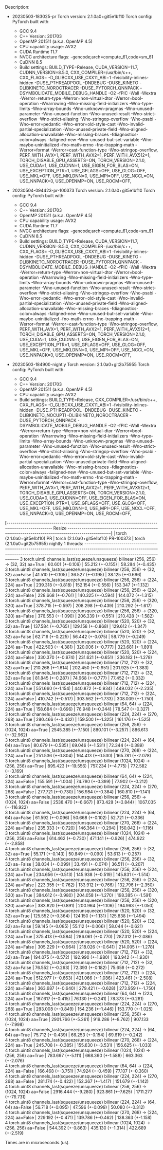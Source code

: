 Description:
- 20230503-183025-pr
Torch version: 2.1.0a0+git5e1bf10
Torch config: PyTorch built with:
  - GCC 9.4
  - C++ Version: 201703
  - OpenMP 201511 (a.k.a. OpenMP 4.5)
  - CPU capability usage: AVX2
  - CUDA Runtime 11.7
  - NVCC architecture flags: -gencode;arch=compute_61,code=sm_61
  - CuDNN 8.5
  - Build settings: BUILD_TYPE=Release, CUDA_VERSION=11.7, CUDNN_VERSION=8.5.0, CXX_COMPILER=/usr/bin/c++, CXX_FLAGS= -D_GLIBCXX_USE_CXX11_ABI=1 -fvisibility-inlines-hidden -DUSE_PTHREADPOOL -DNDEBUG -DUSE_KINETO -DLIBKINETO_NOROCTRACER -DUSE_PYTORCH_QNNPACK -DSYMBOLICATE_MOBILE_DEBUG_HANDLE -O2 -fPIC -Wall -Wextra -Werror=return-type -Werror=non-virtual-dtor -Werror=bool-operation -Wnarrowing -Wno-missing-field-initializers -Wno-type-limits -Wno-array-bounds -Wno-unknown-pragmas -Wno-unused-parameter -Wno-unused-function -Wno-unused-result -Wno-strict-overflow -Wno-strict-aliasing -Wno-stringop-overflow -Wno-psabi -Wno-error=pedantic -Wno-error=old-style-cast -Wno-invalid-partial-specialization -Wno-unused-private-field -Wno-aligned-allocation-unavailable -Wno-missing-braces -fdiagnostics-color=always -faligned-new -Wno-unused-but-set-variable -Wno-maybe-uninitialized -fno-math-errno -fno-trapping-math -Werror=format -Werror=cast-function-type -Wno-stringop-overflow, PERF_WITH_AVX=1, PERF_WITH_AVX2=1, PERF_WITH_AVX512=1, TORCH_DISABLE_GPU_ASSERTS=ON, TORCH_VERSION=2.1.0, USE_CUDA=1, USE_CUDNN=1, USE_EIGEN_FOR_BLAS=ON, USE_EXCEPTION_PTR=1, USE_GFLAGS=OFF, USE_GLOG=OFF, USE_MKL=OFF, USE_MKLDNN=0, USE_MPI=OFF, USE_NCCL=ON, USE_NNPACK=0, USE_OPENMP=ON, USE_ROCM=OFF, 


- 20230504-094423-pr-100373
Torch version: 2.1.0a0+git5e1bf10
Torch config: PyTorch built with:
  - GCC 9.4
  - C++ Version: 201703
  - OpenMP 201511 (a.k.a. OpenMP 4.5)
  - CPU capability usage: AVX2
  - CUDA Runtime 11.7
  - NVCC architecture flags: -gencode;arch=compute_61,code=sm_61
  - CuDNN 8.5
  - Build settings: BUILD_TYPE=Release, CUDA_VERSION=11.7, CUDNN_VERSION=8.5.0, CXX_COMPILER=/usr/bin/c++, CXX_FLAGS= -D_GLIBCXX_USE_CXX11_ABI=1 -fvisibility-inlines-hidden -DUSE_PTHREADPOOL -DNDEBUG -DUSE_KINETO -DLIBKINETO_NOROCTRACER -DUSE_PYTORCH_QNNPACK -DSYMBOLICATE_MOBILE_DEBUG_HANDLE -O2 -fPIC -Wall -Wextra -Werror=return-type -Werror=non-virtual-dtor -Werror=bool-operation -Wnarrowing -Wno-missing-field-initializers -Wno-type-limits -Wno-array-bounds -Wno-unknown-pragmas -Wno-unused-parameter -Wno-unused-function -Wno-unused-result -Wno-strict-overflow -Wno-strict-aliasing -Wno-stringop-overflow -Wno-psabi -Wno-error=pedantic -Wno-error=old-style-cast -Wno-invalid-partial-specialization -Wno-unused-private-field -Wno-aligned-allocation-unavailable -Wno-missing-braces -fdiagnostics-color=always -faligned-new -Wno-unused-but-set-variable -Wno-maybe-uninitialized -fno-math-errno -fno-trapping-math -Werror=format -Werror=cast-function-type -Wno-stringop-overflow, PERF_WITH_AVX=1, PERF_WITH_AVX2=1, PERF_WITH_AVX512=1, TORCH_DISABLE_GPU_ASSERTS=ON, TORCH_VERSION=2.1.0, USE_CUDA=1, USE_CUDNN=1, USE_EIGEN_FOR_BLAS=ON, USE_EXCEPTION_PTR=1, USE_GFLAGS=OFF, USE_GLOG=OFF, USE_MKL=OFF, USE_MKLDNN=0, USE_MPI=OFF, USE_NCCL=ON, USE_NNPACK=0, USE_OPENMP=ON, USE_ROCM=OFF, 


- 20230503-184900-nightly
Torch version: 2.1.0a0+git2b75955
Torch config: PyTorch built with:
  - GCC 9.4
  - C++ Version: 201703
  - OpenMP 201511 (a.k.a. OpenMP 4.5)
  - CPU capability usage: AVX2
  - Build settings: BUILD_TYPE=Release, CXX_COMPILER=/usr/bin/c++, CXX_FLAGS= -D_GLIBCXX_USE_CXX11_ABI=1 -fvisibility-inlines-hidden -DUSE_PTHREADPOOL -DNDEBUG -DUSE_KINETO -DLIBKINETO_NOCUPTI -DLIBKINETO_NOROCTRACER -DUSE_PYTORCH_QNNPACK -DSYMBOLICATE_MOBILE_DEBUG_HANDLE -O2 -fPIC -Wall -Wextra -Werror=return-type -Werror=non-virtual-dtor -Werror=bool-operation -Wnarrowing -Wno-missing-field-initializers -Wno-type-limits -Wno-array-bounds -Wno-unknown-pragmas -Wno-unused-parameter -Wno-unused-function -Wno-unused-result -Wno-strict-overflow -Wno-strict-aliasing -Wno-stringop-overflow -Wno-psabi -Wno-error=pedantic -Wno-error=old-style-cast -Wno-invalid-partial-specialization -Wno-unused-private-field -Wno-aligned-allocation-unavailable -Wno-missing-braces -fdiagnostics-color=always -faligned-new -Wno-unused-but-set-variable -Wno-maybe-uninitialized -fno-math-errno -fno-trapping-math -Werror=format -Werror=cast-function-type -Wno-stringop-overflow, PERF_WITH_AVX=1, PERF_WITH_AVX2=1, PERF_WITH_AVX512=1, TORCH_DISABLE_GPU_ASSERTS=ON, TORCH_VERSION=2.1.0, USE_CUDA=0, USE_CUDNN=OFF, USE_EIGEN_FOR_BLAS=ON, USE_EXCEPTION_PTR=1, USE_GFLAGS=OFF, USE_GLOG=OFF, USE_MKL=OFF, USE_MKLDNN=0, USE_MPI=OFF, USE_NCCL=OFF, USE_NNPACK=0, USE_OPENMP=ON, USE_ROCM=OFF, 



[----------------------------------------------------------------------------------------------------- Resize ----------------------------------------------------------------------------------------------------]
                                                                                                   |  torch (2.1.0a0+git5e1bf10) PR  |  torch (2.1.0a0+git5e1bf10) PR-100373  |  torch (2.1.0a0+git2b75955) nightly
1 threads: --------------------------------------------------------------------------------------------------------------------------------------------------------------------------------------------------------
      3 torch.uint8 channels_last(squeeze/unsqueeze) bilinear (256, 256) -> (32, 32) aa=True       |         60.601 (+-0.106)        |            55.212 (+-0.155)            |           58.284 (+-0.435)         
      3 torch.uint8 channels_last(squeeze/unsqueeze) bilinear (256, 256) -> (32, 32) aa=False      |         41.510 (+-0.105)        |            36.527 (+-0.195)            |           38.125 (+-0.696)         
      3 torch.uint8 channels_last(squeeze/unsqueeze) bilinear (256, 256) -> (224, 224) aa=True     |        239.318 (+-0.818)        |           152.154 (+-0.556)            |          153.347 (+-1.132)         
      3 torch.uint8 channels_last(squeeze/unsqueeze) bilinear (256, 256) -> (224, 224) aa=False    |        228.668 (+-0.761)        |           140.325 (+-0.594)            |          144.072 (+-1.315)         
      3 torch.uint8 channels_last(squeeze/unsqueeze) bilinear (256, 256) -> (320, 320) aa=True     |        378.715 (+-0.597)        |           208.298 (+-0.439)            |          210.292 (+-1.617)         
      3 torch.uint8 channels_last(squeeze/unsqueeze) bilinear (256, 256) -> (320, 320) aa=False    |        376.553 (+-1.090)        |           206.339 (+-0.551)            |          210.428 (+-1.582)         
      3 torch.uint8 channels_last(squeeze/unsqueeze) bilinear (520, 520) -> (32, 32) aa=True       |        137.584 (+-0.765)        |           129.158 (+-0.868)            |          129.612 (+-1.347)         
      3 torch.uint8 channels_last(squeeze/unsqueeze) bilinear (520, 520) -> (32, 32) aa=False      |         62.716 (+-0.225)        |            56.442 (+-0.075)            |           58.779 (+-0.249)         
      3 torch.uint8 channels_last(squeeze/unsqueeze) bilinear (520, 520) -> (224, 224) aa=True     |        422.503 (+-4.381)        |           320.006 (+-0.777)            |          323.681 (+-1.891)         
      3 torch.uint8 channels_last(squeeze/unsqueeze) bilinear (520, 520) -> (224, 224) aa=False    |        330.370 (+-0.974)        |           231.621 (+-0.651)            |          236.182 (+-1.278)         
      3 torch.uint8 channels_last(squeeze/unsqueeze) bilinear (712, 712) -> (32, 32) aa=True       |        210.268 (+-1.614)        |           202.450 (+-0.951)            |          201.925 (+-1.383)         
      3 torch.uint8 channels_last(squeeze/unsqueeze) bilinear (712, 712) -> (32, 32) aa=False      |         81.845 (+-0.287)        |            74.968 (+-0.777)            |           77.452 (+-0.332)         
      3 torch.uint8 channels_last(squeeze/unsqueeze) bilinear (712, 712) -> (224, 224) aa=True     |        551.660 (+-1.154)        |           440.872 (+-0.934)            |          449.032 (+-2.235)         
      3 torch.uint8 channels_last(squeeze/unsqueeze) bilinear (712, 712) -> (224, 224) aa=False    |        410.742 (+-0.517)        |           303.562 (+-1.733)            |          308.009 (+-1.750)         
      3 torch.uint8 channels_last(squeeze/unsqueeze) bilinear (64, 64) -> (224, 224) aa=True       |        158.684 (+-0.696)        |            76.948 (+-0.344)            |           78.547 (+-0.327)         
      3 torch.uint8 channels_last(squeeze/unsqueeze) bilinear (224, 224) -> (270, 268) aa=True     |        280.466 (+-0.432)        |           159.500 (+-1.325)            |          161.176 (+-1.525)         
      3 torch.uint8 channels_last(squeeze/unsqueeze) bilinear (256, 256) -> (1024, 1024) aa=True   |        2545.385 (+-7.150)       |           880.101 (+-3.257)            |          886.613 (+-32.962)        
      3 torch.uint8 channels_last(squeeze/unsqueeze) bilinear (224, 224) -> (64, 64) aa=True       |         80.679 (+-0.535)        |            69.046 (+-1.531)            |           72.344 (+-0.389)         
      3 torch.uint8 channels_last(squeeze/unsqueeze) bilinear (270, 268) -> (224, 224) aa=True     |        251.536 (+-0.804)        |           164.413 (+-0.530)            |          165.781 (+-2.078)         
      3 torch.uint8 channels_last(squeeze/unsqueeze) bilinear (1024, 1024) -> (256, 256) aa=True   |        895.423 (+-19.556)       |           757.234 (+-4.775)            |          772.582 (+-3.169)         
      3 torch.uint8 channels_last(squeeze/unsqueeze) bilinear (64, 64) -> (224, 224) aa=False      |        155.591 (+-1.004)        |            74.790 (+-0.399)            |           77.902 (+-0.212)         
      3 torch.uint8 channels_last(squeeze/unsqueeze) bilinear (224, 224) -> (270, 268) aa=False    |        277.721 (+-0.730)        |           156.984 (+-0.384)            |          160.810 (+-1.141)         
      3 torch.uint8 channels_last(squeeze/unsqueeze) bilinear (256, 256) -> (1024, 1024) aa=False  |        2538.470 (+-6.667)       |           873.428 (+-3.844)            |         1067.035 (+-116.922)       
      3 torch.uint8 channels_last(squeeze/unsqueeze) bilinear (224, 224) -> (64, 64) aa=False      |         61.592 (+-0.096)        |            50.668 (+-0.102)            |           52.721 (+-0.336)         
      3 torch.uint8 channels_last(squeeze/unsqueeze) bilinear (270, 268) -> (224, 224) aa=False    |        235.333 (+-0.720)        |           146.364 (+-0.294)            |          150.042 (+-1.116)         
      3 torch.uint8 channels_last(squeeze/unsqueeze) bilinear (1024, 1024) -> (256, 256) aa=False  |        614.462 (+-0.730)        |           471.141 (+-0.926)            |          474.922 (+-2.858)         
      4 torch.uint8 channels_last(squeeze/unsqueeze) bilinear (256, 256) -> (32, 32) aa=True       |         55.171 (+-0.143)        |            50.849 (+-0.090)            |           53.613 (+-0.257)         
      4 torch.uint8 channels_last(squeeze/unsqueeze) bilinear (256, 256) -> (32, 32) aa=False      |         38.034 (+-0.099)        |            33.491 (+-0.074)            |           36.511 (+-0.207)         
      4 torch.uint8 channels_last(squeeze/unsqueeze) bilinear (256, 256) -> (224, 224) aa=True     |        234.656 (+-0.513)        |           145.938 (+-0.519)            |          145.831 (+-1.514)         
      4 torch.uint8 channels_last(squeeze/unsqueeze) bilinear (256, 256) -> (224, 224) aa=False    |        223.355 (+-0.762)        |           133.912 (+-0.766)            |          132.796 (+-2.350)         
      4 torch.uint8 channels_last(squeeze/unsqueeze) bilinear (256, 256) -> (320, 320) aa=True     |        384.612 (+-0.980)        |           204.058 (+-1.270)            |          198.385 (+-1.591)         
      4 torch.uint8 channels_last(squeeze/unsqueeze) bilinear (256, 256) -> (320, 320) aa=False    |        383.820 (+-0.891)        |           200.964 (+-1.106)            |          194.963 (+-1.050)         
      4 torch.uint8 channels_last(squeeze/unsqueeze) bilinear (520, 520) -> (32, 32) aa=True       |        125.552 (+-0.364)        |           124.150 (+-1.131)            |          125.838 (+-1.494)         
      4 torch.uint8 channels_last(squeeze/unsqueeze) bilinear (520, 520) -> (32, 32) aa=False      |         59.145 (+-0.085)        |            55.112 (+-0.066)            |           58.044 (+-0.621)         
      4 torch.uint8 channels_last(squeeze/unsqueeze) bilinear (520, 520) -> (224, 224) aa=True     |        375.413 (+-0.584)        |           286.061 (+-0.770)            |          287.312 (+-2.086)         
      4 torch.uint8 channels_last(squeeze/unsqueeze) bilinear (520, 520) -> (224, 224) aa=False    |        305.229 (+-0.964)        |           218.026 (+-0.641)            |          214.005 (+-1.278)         
      4 torch.uint8 channels_last(squeeze/unsqueeze) bilinear (712, 712) -> (32, 32) aa=True       |        194.075 (+-0.572)        |           192.990 (+-1.980)            |          193.942 (+-1.930)         
      4 torch.uint8 channels_last(squeeze/unsqueeze) bilinear (712, 712) -> (32, 32) aa=False      |         76.552 (+-0.263)        |            72.393 (+-0.182)            |           75.659 (+-0.272)         
      4 torch.uint8 channels_last(squeeze/unsqueeze) bilinear (712, 712) -> (224, 224) aa=True     |        512.977 (+-0.663)        |           421.066 (+-1.086)            |          423.461 (+-2.508)         
      4 torch.uint8 channels_last(squeeze/unsqueeze) bilinear (712, 712) -> (224, 224) aa=False    |        363.687 (+-0.640)        |           279.421 (+-0.628)            |          273.959 (+-1.750)         
      4 torch.uint8 channels_last(squeeze/unsqueeze) bilinear (64, 64) -> (224, 224) aa=True       |        167.617 (+-0.415)        |            76.130 (+-0.241)            |           78.373 (+-0.281)         
      4 torch.uint8 channels_last(squeeze/unsqueeze) bilinear (224, 224) -> (270, 268) aa=True     |        283.008 (+-0.849)        |           154.236 (+-1.446)            |          153.770 (+-1.025)         
      4 torch.uint8 channels_last(squeeze/unsqueeze) bilinear (256, 256) -> (1024, 1024) aa=True   |        2901.766 (+-5.261)       |           919.286 (+-8.762)            |          907.133 (+-7.998)         
      4 torch.uint8 channels_last(squeeze/unsqueeze) bilinear (224, 224) -> (64, 64) aa=True       |         75.712 (+-0.439)        |            66.253 (+-0.154)            |           69.619 (+-0.242)         
      4 torch.uint8 channels_last(squeeze/unsqueeze) bilinear (270, 268) -> (224, 224) aa=True     |        245.708 (+-0.385)        |           155.630 (+-3.531)            |          156.625 (+-1.033)         
      4 torch.uint8 channels_last(squeeze/unsqueeze) bilinear (1024, 1024) -> (256, 256) aa=True   |        783.667 (+-5.111)        |           668.360 (+-1.588)            |          663.363 (+-2.076)         
      4 torch.uint8 channels_last(squeeze/unsqueeze) bilinear (64, 64) -> (224, 224) aa=False      |        166.468 (+-3.751)        |            74.924 (+-0.459)            |           77.107 (+-0.360)         
      4 torch.uint8 channels_last(squeeze/unsqueeze) bilinear (224, 224) -> (270, 268) aa=False    |        281.174 (+-0.422)        |           152.367 (+-1.417)            |          151.679 (+-1.142)         
      4 torch.uint8 channels_last(squeeze/unsqueeze) bilinear (256, 256) -> (1024, 1024) aa=False  |        2916.444 (+-9.280)       |           923.861 (+-7.625)            |         1711.277 (+-79.731)        
      4 torch.uint8 channels_last(squeeze/unsqueeze) bilinear (224, 224) -> (64, 64) aa=False      |         56.718 (+-0.095)        |            47.596 (+-0.099)            |           50.080 (+-0.312)         
      4 torch.uint8 channels_last(squeeze/unsqueeze) bilinear (270, 268) -> (224, 224) aa=False    |        229.192 (+-0.471)        |           139.786 (+-0.462)            |          138.363 (+-1.158)         
      4 torch.uint8 channels_last(squeeze/unsqueeze) bilinear (1024, 1024) -> (256, 256) aa=False  |        544.392 (+-0.863)        |           435.130 (+-1.314)            |          422.689 (+-2.519)         

Times are in microseconds (us).
